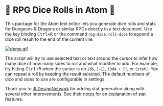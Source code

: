 # 🎲 RPG Dice Rolls in Atom 🧙

This package for the Atom text editor lets you generate dice rolls and stats for Dungeons & Dragons or similar RPGs directly in a text document. Use the key binding <kbd class="platform-all">Ctrl+R</kbd> or the command `rpg-dice:roll-dice` to append a dice roll result to the end of the current line.

<a href="https://raw.githubusercontent.com/akstuhl/rpg-dice/main/asset/demo.gif" target="_blank">![demo.gif](https://raw.githubusercontent.com/akstuhl/rpg-dice/main/asset/demo.gif)</a>

The script will try to use selected text or text around the cursor to infer how many dice of how many sides to roll and what modifier to add. For example, try hitting <kbd class="platform-all">Ctrl+R</kbd> when the cursor is on `2d6`, `[-1]`, `(3d4 + 7)`, or `(stat)`. You can repeat a roll by keeping the result selected. The default numbers of dice and sides to use are configurable in settings.

Thank you to [JLDesignNetwork](https://github.com/JLDesignNetwork) for adding stat generation along with several other improvements. See their [notes](https://github.com/akstuhl/rpg-dice/pull/3#issuecomment-762984940) for an explanation of stat features.
